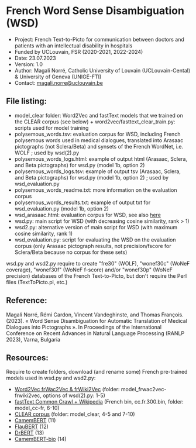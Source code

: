 # French Word Sense Disambiguation (WSD)

- Project: French Text-to-Picto for communication between doctors and patients with an intellectual disability in hospitals
- Funded by UCLouvain, FSR (2020-2021, 2022-2024)
- Date: 23.07.2023
- Version: 1.0
- Author: Magali Norré, Catholic University of Louvain (UCLouvain-Cental) & University of Geneva (UNIGE-FTI)
- Contact: magali.norre@uclouvain.be

## File listing:

- model_clear folder: Word2Vec and fastText models that we trained on the CLEAR corpus (see below) + word2vec/fasttext_clear_train.py: scripts used for model training
- polysemous_words.tsv: evaluation corpus for WSD, including French polysemous words used in medical dialogues, translated into Arasaac pictographs (not Sclera/Beta) and synsets of the French WordNet, i.e. WOLF ; used by wsd(2).py
- polysemous_words_logs.html: example of output html (Arasaac, Sclera, and Beta pictographs) for wsd.py (model 1b, option 2)
- polysemous_words_logs.tsv: example of output tsv (Arasaac, Sclera, and Beta pictographs) for wsd.py (model 1b, option 2) ; used by wsd_evaluation.py
- polysemous_words_readme.txt: more information on the evaluation corpus
- polysemous_words_results.txt: example of output txt for wsd_evaluation.py (model 1b, option 2)
- wsd_arasaac.html: evaluation corpus for WSD, see also [here](https://text2picto.ccl.kuleuven.be/text2picto_french/web/french/wsd_arasaac.php)
- wsd.py: main script for WSD (with decreasing cosine similarity, rank > 1)
- wsd2.py: alternative version of main script for WSD (with maximum cosine similarity, rank 1)
- wsd_evaluation.py: script for evaluating the WSD on the evaluation corpus (only Arasaac pictograph results, not precision/fscore for Sclera/Beta because no corpus for these sets)

wsd.py and wsd2.py require to create "fre30" (WOLF), "wonef30c" (WoNeF coverage), "wonef30f" (WoNeF f-score) and/or "wonef30p" (WoNeF precision) databases of the French Text-to-Picto, but don't require the Perl files (TextToPicto.pl, etc.)

## Reference:

Magali Norré, Rémi Cardon, Vincent Vandeghinste, and Thomas François. (2023). « Word Sense Disambiguation for Automatic Translation of Medical Dialogues into Pictographs ». In Proceedings of the International Conference on Recent Advances in Natural Language Processing (RANLP 2023), Varna, Bulgaria

## Resources:

Require to create folders, download (and rename some) French pre-trained models used in wsd.py and wsd2.py:
- [Word2Vec frWac2Vec & frWiki2Vec](https://fauconnier.github.io) (folder: model_frwac2vec-frwiki2vec, options of wsd(2).py: 1-5)
- [fastText Common Crawl + Wikipedia](https://fasttext.cc/docs/en/crawl-vectors.html) (French bin, cc.fr.300.bin, folder: model_cc-fr, 6-10)
- [CLEAR corpus](http://natalia.grabar.free.fr/resources.php#clear) (folder: model_clear, 4-5 and 7-10)
- [CamemBERT](https://camembert-model.fr) (11)
- [FlauBERT](https://github.com/getalp/Flaubert) (12)
- [DrBERT](https://drbert.univ-avignon.fr) (13)
- [CamemBERT-bio](https://huggingface.co/almanach/camembert-bio-base) (14)
